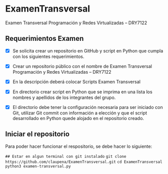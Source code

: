 # ExamenTransversal
Examen Transversal Programación y Redes Virtualizadas – DRY7122


## Requerimientos Examen ## 

- [x] Se solicita crear un repositorio en GitHub y script en Python que cumpla con los siguientes requerimientos.
- [x] Crear un repositorio público con el nombre de Examen Transversal Programación y Redes Virtualizadas – DRY7122
- [x] En la descripción deberá colocar Scripts Examen Transversal
- [x] En directorio crear script en Python que se imprima en una lista los nombres y apellidos de los integrantes del grupo.
- [x] El directorio debe tener la configuración necesaria para ser iniciado con Git, utilizar Git commit con información a elección y que el script desarrollado en Python quede alojado en el repositorio creado.



## Iniciar el repositorio

Para poder hacer funcionar el respositorio, se debe hacer lo siguiente:

```## Estar en algun terminal con git instalado```
```git clone https://github.com/claupena/ExamenTransversal.git```
```cd ExamenTransversal```
```python3 examen-transversal.py```





